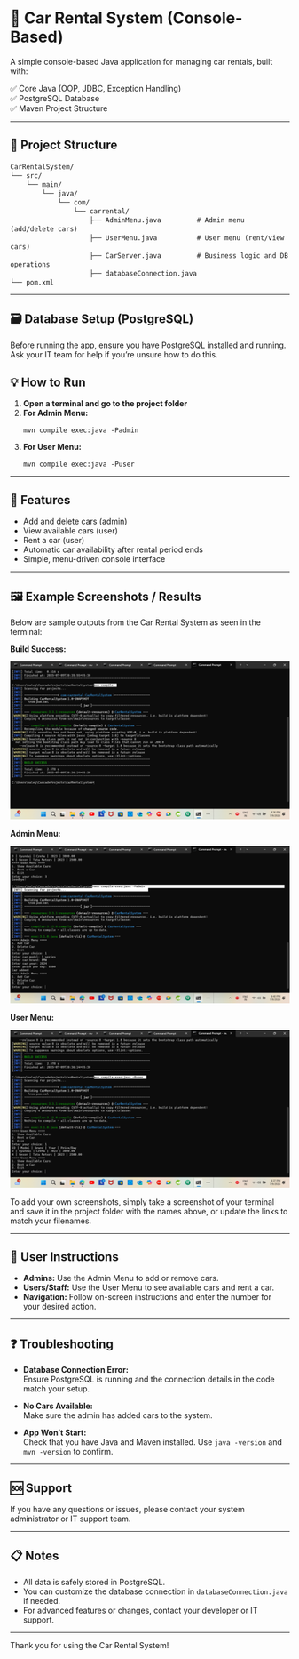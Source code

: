 # 🚗 Car Rental System (Console-Based)

A simple console-based Java application for managing car rentals, built with:

✅ Core Java (OOP, JDBC, Exception Handling)  
✅ PostgreSQL Database  
✅ Maven Project Structure

---

## 📂 Project Structure

```
CarRentalSystem/
└── src/
    └── main/
        └── java/
            └── com/
                └── carrental/
                    ├── AdminMenu.java         # Admin menu (add/delete cars)
                    ├── UserMenu.java          # User menu (rent/view cars)
                    ├── CarServer.java         # Business logic and DB operations
                    ├── databaseConnection.java
└── pom.xml
```

---

## 🗃️ Database Setup (PostgreSQL)

Before running the app, ensure you have PostgreSQL installed and running.  
Ask your IT team for help if you’re unsure how to do this.

## 💡 How to Run

1. **Open a terminal and go to the project folder**
2. **For Admin Menu:**  
   ```
   mvn compile exec:java -Padmin
   ```
3. **For User Menu:**  
   ```
   mvn compile exec:java -Puser
   ```

---

## 📝 Features

- Add and delete cars (admin)
- View available cars (user)
- Rent a car (user)
- Automatic car availability after rental period ends
- Simple, menu-driven console interface

---

## 🖼️ Example Screenshots / Results

Below are sample outputs from the Car Rental System as seen in the terminal:

**Build Success:**

![Build Success](Screenshot%202025-07-09%20203627.png)

**Admin Menu:**

![Admin Menu](Screenshot%202025-07-09%20204017.png)

**User Menu:**

![User Menu](Screenshot%202025-07-09%20203728.png)

To add your own screenshots, simply take a screenshot of your terminal and save it in the project folder with the names above, or update the links to match your filenames.

---

## 👤 User Instructions

- **Admins:** Use the Admin Menu to add or remove cars.
- **Users/Staff:** Use the User Menu to see available cars and rent a car.
- **Navigation:** Follow on-screen instructions and enter the number for your desired action.

---

## ❓ Troubleshooting

- **Database Connection Error:**  
  Ensure PostgreSQL is running and the connection details in the code match your setup.

- **No Cars Available:**  
  Make sure the admin has added cars to the system.

- **App Won’t Start:**  
  Check that you have Java and Maven installed. Use `java -version` and `mvn -version` to confirm.

---

## 🆘 Support

If you have any questions or issues, please contact your system administrator or IT support team.

---

## 📋 Notes

- All data is safely stored in PostgreSQL.
- You can customize the database connection in `databaseConnection.java` if needed.
- For advanced features or changes, contact your developer or IT support.

---

Thank you for using the Car Rental System!
